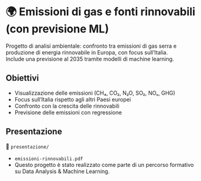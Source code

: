 # 🌍 Emissioni di gas e fonti rinnovabili (con previsione ML)

Progetto di analisi ambientale: confronto tra emissioni di gas serra e produzione di energia rinnovabile in Europa, con focus sull’Italia.  
Include una previsione al 2035 tramite modelli di machine learning.

## Obiettivi
- Visualizzazione delle emissioni (CH₄, CO₂, N₂O, SO₂, NOₓ, GHG)
- Focus sull’Italia rispetto agli altri Paesi europei
- Confronto con la crescita delle rinnovabili
- Previsione delle emissioni con regressione

## Presentazione
📁 `presentazione/` 
- `emissioni-rinnovabili.pdf`
- Questo progetto è stato realizzato come parte di un percorso formativo su Data Analysis & Machine Learning.
